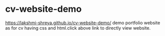 # cv-website-demo
https://lakshmi-shreya.github.io/cv-website-demo/
demo portfolio website as for cv having css and html.click above  link to directly view website.

